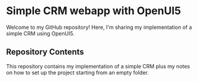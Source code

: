 # Simple CRM webapp with OpenUI5

Welcome to my GitHub repository! Here, I'm sharing my implementation of a simple CRM using OpenUI5.

## Repository Contents

This repository contains my implementation of a simple CRM plus my notes on how to set up the project starting from an empty folder.
